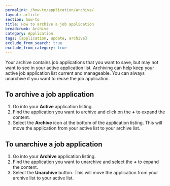 ```yaml
---
permalink: /how-to/application/archive/
layout: article
section: how-to
title: How to archive a job application
breadcrumb: Archive
category: Application
tags: [application, update, archive]
exclude_from_search: true
exclude_from_category: true
---
```


Your archive contains job applications that you want to save, but may not want to see in your active application list. Archiving can help keep your active job application list current and manageable. You can always unarchive if you want to reuse the job application.

## To archive a job application

1.	Go into your **Active** application listing.
2.	Find the application you want to archive and click on the **+** to expand the content.
3.	Select the **Archive** icon at the bottom of the application listing. This will move the application from your active list to your archive list.

## To unarchive a job application

1.	Go into your **Archive** application listing.
2.	Find the application you want to unarchive and select the **+** to expand the content.
3.	Select the **Unarchive** button. This will move the application from your archive list to your active list.
